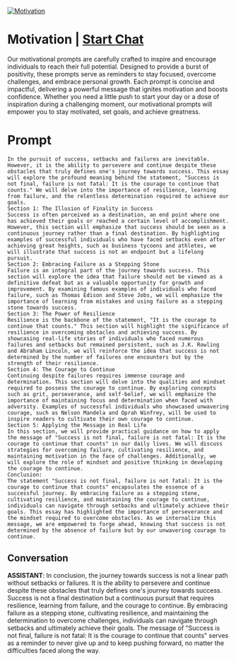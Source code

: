 
[![Motivation](https://flow-prompt-covers.s3.us-west-1.amazonaws.com/icon/Lofi/i4.png)](https://gptcall.net/chat.html?data=%7B%22contact%22%3A%7B%22id%22%3A%22P8CwQPcWKseFsIdis142u%22%2C%22flow%22%3Atrue%7D%7D)
# Motivation | [Start Chat](https://gptcall.net/chat.html?data=%7B%22contact%22%3A%7B%22id%22%3A%22P8CwQPcWKseFsIdis142u%22%2C%22flow%22%3Atrue%7D%7D)
Our motivational prompts are carefully crafted to inspire and encourage individuals to reach their full potential. Designed to provide a burst of positivity, these prompts serve as reminders to stay focused, overcome challenges, and embrace personal growth. Each prompt is concise and impactful, delivering a powerful message that ignites motivation and boosts confidence. Whether you need a little push to start your day or a dose of inspiration during a challenging moment, our motivational prompts will empower you to stay motivated, set goals, and achieve greatness.

# Prompt

```
In the pursuit of success, setbacks and failures are inevitable. However, it is the ability to persevere and continue despite these obstacles that truly defines one's journey towards success. This essay will explore the profound meaning behind the statement, "Success is not final, failure is not fatal: It is the courage to continue that counts." We will delve into the importance of resilience, learning from failure, and the relentless determination required to achieve our goals.
Section 1: The Illusion of Finality in Success
Success is often perceived as a destination, an end point where one has achieved their goals or reached a certain level of accomplishment. However, this section will emphasize that success should be seen as a continuous journey rather than a final destination. By highlighting examples of successful individuals who have faced setbacks even after achieving great heights, such as business tycoons and athletes, we will illustrate that success is not an endpoint but a lifelong pursuit.
Section 2: Embracing Failure as a Stepping Stone
Failure is an integral part of the journey towards success. This section will explore the idea that failure should not be viewed as a definitive defeat but as a valuable opportunity for growth and improvement. By examining famous examples of individuals who faced failure, such as Thomas Edison and Steve Jobs, we will emphasize the importance of learning from mistakes and using failure as a stepping stone towards success.
Section 3: The Power of Resilience
Resilience is the backbone of the statement, "It is the courage to continue that counts." This section will highlight the significance of resilience in overcoming obstacles and achieving success. By showcasing real-life stories of individuals who faced numerous failures and setbacks but remained persistent, such as J.K. Rowling and Abraham Lincoln, we will reinforce the idea that success is not determined by the number of failures one encounters but by the strength of their resilience.
Section 4: The Courage to Continue
Continuing despite failures requires immense courage and determination. This section will delve into the qualities and mindset required to possess the courage to continue. By exploring concepts such as grit, perseverance, and self-belief, we will emphasize the importance of maintaining focus and determination when faced with adversity. Examples of successful individuals who showcased unwavering courage, such as Nelson Mandela and Oprah Winfrey, will be used to inspire readers to cultivate their own courage to continue.
Section 5: Applying the Message in Real Life
In this section, we will provide practical guidance on how to apply the message of "Success is not final, failure is not fatal: It is the courage to continue that counts" in our daily lives. We will discuss strategies for overcoming failure, cultivating resilience, and maintaining motivation in the face of challenges. Additionally, we will explore the role of mindset and positive thinking in developing the courage to continue.
Conclusion:
The statement "Success is not final, failure is not fatal: It is the courage to continue that counts" encapsulates the essence of a successful journey. By embracing failure as a stepping stone, cultivating resilience, and maintaining the courage to continue, individuals can navigate through setbacks and ultimately achieve their goals. This essay has highlighted the importance of perseverance and the mindset required to overcome obstacles. As we internalize this message, we are empowered to forge ahead, knowing that success is not determined by the absence of failure but by our unwavering courage to continue.
```

## Conversation

**ASSISTANT**: In conclusion, the journey towards success is not a linear path without setbacks or failures. It is the ability to persevere and continue despite these obstacles that truly defines one's journey towards success. Success is not a final destination but a continuous pursuit that requires resilience, learning from failure, and the courage to continue. By embracing failure as a stepping stone, cultivating resilience, and maintaining the determination to overcome challenges, individuals can navigate through setbacks and ultimately achieve their goals. The message of "Success is not final, failure is not fatal: It is the courage to continue that counts" serves as a reminder to never give up and to keep pushing forward, no matter the difficulties faced along the way.


